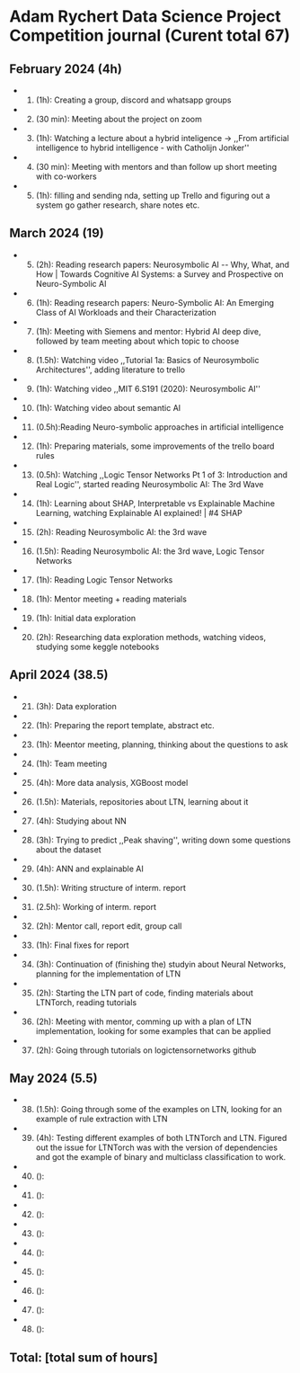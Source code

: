 # Adam Rychert Data Science Project Competition journal (Curent total 67)

## February 2024 (4h)

* 1. (1h): Creating a group, discord and whatsapp groups
* 2. (30 min): Meeting about the project on zoom
* 3. (1h): Watching a lecture about a hybrid inteligence -> ,,From artificial intelligence to hybrid intelligence - with Catholijn Jonker'' 
* 4. (30 min): Meeting with mentors and than follow up short meeting with co-workers
* 5. (1h): filling and sending nda, setting up Trello and figuring out a system go gather research, share notes etc.  

## March 2024 (19)
* 5. (2h): Reading research papers: Neurosymbolic AI -- Why, What, and How | Towards Cognitive AI Systems: a Survey and Prospective on Neuro-Symbolic AI
* 6. (1h): Reading research papers: Neuro-Symbolic AI: An Emerging Class of AI Workloads and their Characterization
* 7. (1h): Meeting with Siemens and mentor: Hybrid AI deep dive, followed by team meeting about which topic to choose 
* 8. (1.5h): Watching video ,,Tutorial 1a: Basics of Neurosymbolic Architectures'', adding literature to trello 
* 9. (1h): Watching video ,,MIT 6.S191 (2020): Neurosymbolic AI''
* 10. (1h): Watching video about semantic AI
* 11. (0.5h):Reading Neuro-symbolic approaches in artificial intelligence
* 12. (1h): Preparing materials, some improvements of the trello board rules
* 13. (0.5h): Watching ,,Logic Tensor Networks Pt 1 of 3: Introduction and Real Logic'', started reading Neurosymbolic AI: The 3rd Wave
* 14. (1h): Learning about SHAP, Interpretable vs Explainable Machine Learning, watching Explainable AI explained! | #4 SHAP
* 15. (2h): Reading Neurosymbolic AI: the 3rd wave
* 16. (1.5h): Reading Neurosymbolic AI: the 3rd wave, Logic Tensor Networks
* 17. (1h): Reading Logic Tensor Networks
* 18. (1h): Mentor meeting + reading materials
* 19. (1h): Initial data exploration
* 20. (2h): Researching data exploration methods, watching videos, studying some keggle notebooks


## April 2024 (38.5)
* 21. (3h): Data exploration 
* 22. (1h): Preparing the report template, abstract etc.
* 23. (1h): Meentor meeting, planning, thinking about the questions to ask
* 24. (1h): Team meeting
* 25. (4h): More data analysis, XGBoost model
* 26. (1.5h): Materials, repositories about LTN, learning about it 
* 27. (4h): Studying about NN
* 28. (3h): Trying to predict ,,Peak shaving'', writing down some questions about the dataset
* 29. (4h): ANN and explainable AI
* 30. (1.5h): Writing structure of interm. report
* 31. (2.5h): Working of interm. report
* 32. (2h): Mentor call, report edit, group call
* 33. (1h): Final fixes for report
* 34. (3h): Continuation of (finishing the) studyin about Neural Networks, planning for the implementation of LTN
* 35. (2h): Starting the LTN part of code, finding materials about LTNTorch, reading tutorials
* 36. (2h): Meeting with mentor, comming up with a plan of LTN implementation, looking for some examples that can be applied
* 37. (2h): Going through tutorials on logictensornetworks github

## May 2024 (5.5)
* 38. (1.5h): Going through some of the examples on LTN, looking for an example of rule extraction with LTN
* 39. (4h): Testing different examples of both LTNTorch and LTN. Figured out the issue for LTNTorch was with the version of dependencies and got the example of binary and multiclass classification to work.
* 40. (): 
* 41. (): 
* 42. (): 
* 43. (): 
* 44. (): 
* 45. (): 
* 46. (): 
* 47. (): 
* 48. (): 


## Total: [total sum of hours]
